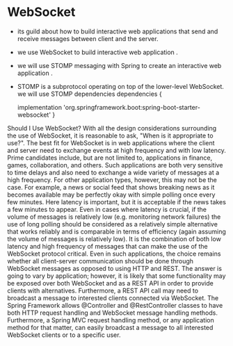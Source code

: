 # WebSocket

- its guild about how to build interactive web applications that send and receive messages between client and the server.
- we use WebSocket to build interactive web application .
- we will use STOMP messaging with Spring to create an interactive web application .
- STOMP is a subprotocol operating on top of the lower-level WebSocket.
we will use STOMP dependencies
dependencies {

	implementation 'org.springframework.boot:spring-boot-starter-websocket'
}

Should I Use WebSocket?
With all the design considerations surrounding the use of WebSocket, it is reasonable to ask, "When is it appropriate to use?".
The best fit for WebSocket is in web applications where the client and server need to exchange events at high frequency and with low latency. Prime candidates include, but are not limited to, applications in finance, games, collaboration, and others. Such applications are both very sensitive to time delays and also need to exchange a wide variety of messages at a high frequency.
For other application types, however, this may not be the case. For example, a news or social feed that shows breaking news as it becomes available may be perfectly okay with simple polling once every few minutes. Here latency is important, but it is acceptable if the news takes a few minutes to appear.
Even in cases where latency is crucial, if the volume of messages is relatively low (e.g. monitoring network failures) the use of long polling should be considered as a relatively simple alternative that works reliably and is comparable in terms of efficiency (again assuming the volume of messages is relatively low).
It is the combination of both low latency and high frequency of messages that can make the use of the WebSocket protocol critical. Even in such applications, the choice remains whether all client-server communication should be done through WebSocket messages as opposed to using HTTP and REST. The answer is going to vary by application; however, it is likely that some functionality may be exposed over both WebSocket and as a REST API in order to provide clients with alternatives. Furthermore, a REST API call may need to broadcast a message to interested clients connected via WebSocket.
The Spring Framework allows @Controller and @RestController classes to have both HTTP request handling and WebSocket message handling methods. Furthermore, a Spring MVC request handling method, or any application method for that matter, can easily broadcast a message to all interested WebSocket clients or to a specific user.